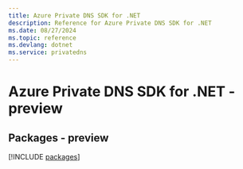 ```yaml
---
title: Azure Private DNS SDK for .NET
description: Reference for Azure Private DNS SDK for .NET
ms.date: 08/27/2024
ms.topic: reference
ms.devlang: dotnet
ms.service: privatedns
---
```

# Azure Private DNS SDK for .NET - preview
## Packages - preview
[!INCLUDE [packages](private-dns-index.md)]